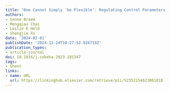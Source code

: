 ```yaml
---
title: "One Cannot Simply 'be Flexible’: Regulating Control Parameters Requires Learning"
authors:
- Senne Braem
- Mengqiao Chai
- Leslie K Held
- Shengjie Xu
date: '2024-02-01'
publishDate: '2024-12-24T10:27:52.926719Z'
publication_types:
- article-journal
doi: 10.1016/j.cobeha.2023.101347
tags:
- Ghent
links:
- name: URL
  url: https://linkinghub.elsevier.com/retrieve/pii/S2352154623001018
---
```

